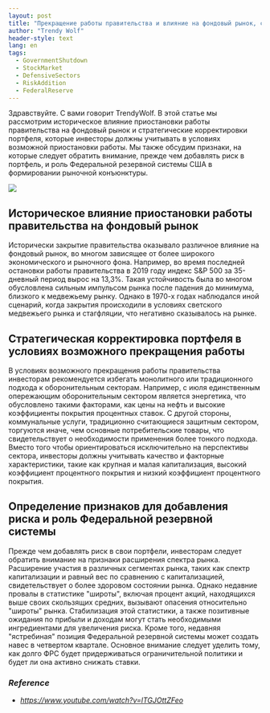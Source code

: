 ```yaml
---
layout: post
title: "Прекращение работы правительства и влияние на фондовый рынок, стратегическая корректировка портфеля и признаки, на которые следует обратить внимание"
author: "Trendy Wolf"
header-style: text
lang: en
tags:
  - GovernmentShutdown
  - StockMarket
  - DefensiveSectors
  - RiskAddition
  - FederalReserve
---
```


Здравствуйте. С вами говорит TrendyWolf. В этой статье мы рассмотрим историческое влияние приостановки работы правительства на фондовый рынок и стратегические корректировки портфеля, которые инвесторы должны учитывать в условиях возможной приостановки работы. Мы также обсудим признаки, на которые следует обратить внимание, прежде чем добавлять риск в портфель, и роль Федеральной резервной системы США в формировании рыночной конъюнктуры.

<img
    src="https://i.ytimg.com/vi/lTGJOttZFeo/hqdefault.jpg"
/>


## Историческое влияние приостановки работы правительства на фондовый рынок
Исторически закрытие правительства оказывало различное влияние на фондовый рынок, во многом зависящее от более широкого экономического и рыночного фона. Например, во время последней остановки работы правительства в 2019 году индекс S&P 500 за 35-дневный период вырос на 13,3%. Такая устойчивость была во многом обусловлена сильным импульсом рынка после падения до минимума, близкого к медвежьему рынку. Однако в 1970-х годах наблюдался иной сценарий, когда закрытия происходили в условиях светского медвежьего рынка и стагфляции, что негативно сказывалось на рынке.

## Стратегическая корректировка портфеля в условиях возможного прекращения работы
В условиях возможного прекращения работы правительства инвесторам рекомендуется избегать монолитного или традиционного подхода к оборонительным секторам. Например, с июля единственным опережающим оборонительным сектором является энергетика, что обусловлено такими факторами, как цены на нефть и высокие коэффициенты покрытия процентных ставок. С другой стороны, коммунальные услуги, традиционно считающиеся защитным сектором, торгуются иначе, чем основные потребительские товары, что свидетельствует о необходимости применения более тонкого подхода. Вместо того чтобы ориентироваться исключительно на перспективы сектора, инвесторы должны учитывать качество и факторные характеристики, такие как крупная и малая капитализация, высокий коэффициент процентного покрытия и низкий коэффициент процентного покрытия.

## Определение признаков для добавления риска и роль Федеральной резервной системы
Прежде чем добавлять риск в свои портфели, инвесторам следует обратить внимание на признаки расширения спектра рынка. Расширение участия в различных сегментах рынка, таких как спектр капитализации и равный вес по сравнению с капитализацией, свидетельствует о более здоровом состоянии рынка. Однако недавние провалы в статистике "широты", включая процент акций, находящихся выше своих скользящих средних, вызывают опасения относительно "широты" рынка. Стабилизация этой статистики, а также позитивные ожидания по прибыли и доходам могут стать необходимыми ингредиентами для увеличения риска. Кроме того, недавняя "ястребиная" позиция Федеральной резервной системы может создать навес в четвертом квартале. Основное внимание следует уделить тому, как долго ФРС будет придерживаться ограничительной политики и будет ли она активно снижать ставки.


### _Reference_
- _https://www.youtube.com/watch?v=lTGJOttZFeo_

